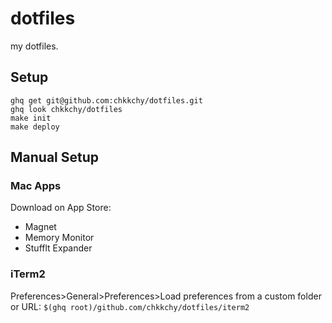 dotfiles
==================================================
my dotfiles.


Setup
--------------------------------------------------
```
ghq get git@github.com:chkkchy/dotfiles.git
ghq look chkkchy/dotfiles
make init
make deploy
```


Manual Setup
--------------------------------------------------


### Mac Apps
Download on App Store:

- Magnet
- Memory Monitor
- Stufflt Expander


### iTerm2
Preferences>General>Preferences>Load preferences from a custom folder or URL: `$(ghq root)/github.com/chkkchy/dotfiles/iterm2`

